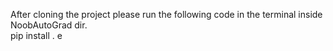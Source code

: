 After cloning the project please run the following code in the terminal inside NoobAutoGrad dir.</br>
pip install . e
